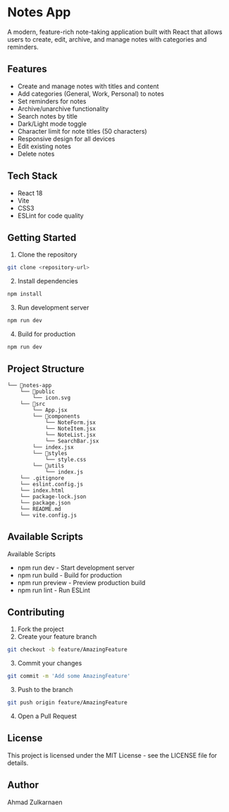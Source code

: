 # Notes App

A modern, feature-rich note-taking application built with React that allows users to create, edit, archive, and manage notes with categories and reminders.

## Features

- Create and manage notes with titles and content
- Add categories (General, Work, Personal) to notes
- Set reminders for notes
- Archive/unarchive functionality
- Search notes by title
- Dark/Light mode toggle
- Character limit for note titles (50 characters)
- Responsive design for all devices
- Edit existing notes
- Delete notes

## Tech Stack

- React 18
- Vite
- CSS3
- ESLint for code quality

## Getting Started

1. Clone the repository
```bash
git clone <repository-url>
```
2. Install dependencies
```bash
npm install
```
3. Run development server
```bash
npm run dev
```
4. Build for production
```bash
npm run dev
```

## Project Structure
```
└── 📁notes-app
    └── 📁public
        └── icon.svg
    └── 📁src
        └── App.jsx
        └── 📁components
            └── NoteForm.jsx
            └── NoteItem.jsx
            └── NoteList.jsx
            └── SearchBar.jsx
        └── index.jsx
        └── 📁styles
            └── style.css
        └── 📁utils
            └── index.js
    └── .gitignore
    └── eslint.config.js
    └── index.html
    └── package-lock.json
    └── package.json
    └── README.md
    └── vite.config.js
```

## Available Scripts
Available Scripts
- npm run dev - Start development server
- npm run build - Build for production
- npm run preview - Preview production build
- npm run lint - Run ESLint

## Contributing

1. Fork the project
2. Create your feature branch
```bash
git checkout -b feature/AmazingFeature
```
3. Commit your changes
```bash
git commit -m 'Add some AmazingFeature'
```
3. Push to the branch
```bash
git push origin feature/AmazingFeature
```
4. Open a Pull Request

## License

This project is licensed under the MIT License - see the LICENSE file for details.

## Author

Ahmad Zulkarnaen 